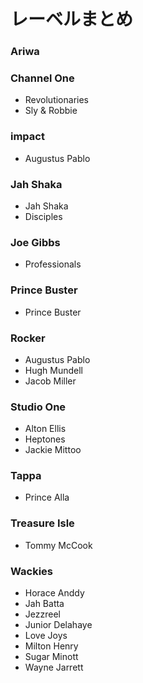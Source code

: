 # レーベルまとめ

### Ariwa

### Channel One
* Revolutionaries  
* Sly & Robbie

### impact
* Augustus Pablo

### Jah Shaka
* Jah Shaka  
* Disciples

### Joe Gibbs
* Professionals  

### Prince Buster  
* Prince Buster

### Rocker
* Augustus Pablo  
* Hugh Mundell  
* Jacob Miller

### Studio One
* Alton Ellis  
* Heptones  
* Jackie Mittoo

### Tappa  
* Prince Alla

### Treasure Isle
* Tommy McCook

### Wackies
* Horace Anddy  
* Jah Batta  
* Jezzreel  
* Junior Delahaye  
* Love Joys  
* Milton Henry  
* Sugar Minott  
* Wayne Jarrett

###

###

###
